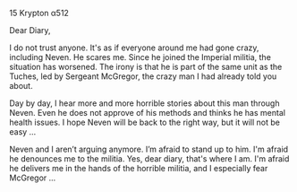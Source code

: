 15 Krypton α512

Dear Diary,

I do not trust anyone. It's as if everyone around me had gone crazy, including Neven. He scares me. Since he joined the Imperial militia, the situation has worsened. The irony is that he is part of the same unit as the Tuches, led by Sergeant McGregor, the crazy man I had already told you about.

Day by day, I hear more and more horrible stories about this man through Neven. Even he does not approve of his methods and thinks he has mental health issues. I hope Neven will be back to the right way, but it will not be easy …

Neven and I aren’t arguing anymore. I’m afraid to stand up to him. I'm afraid he denounces me to the militia. Yes, dear diary, that's where I am. I'm afraid he delivers me in the hands of the horrible militia, and I especially fear McGregor ...
